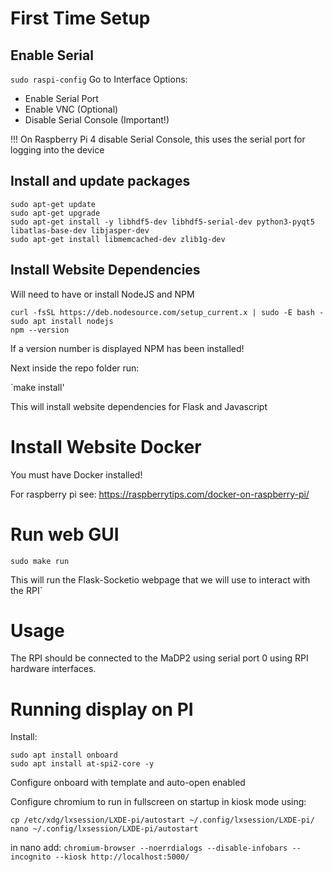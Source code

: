 # First Time Setup

## Enable Serial

`sudo raspi-config`
Go to Interface Options:
- Enable Serial Port
- Enable VNC (Optional)
- Disable Serial Console (Important!)

!!! On Raspberry Pi 4 disable Serial Console, this uses the serial port for logging into the device

## Install and update packages

```
sudo apt-get update
sudo apt-get upgrade
sudo apt-get install -y libhdf5-dev libhdf5-serial-dev python3-pyqt5 libatlas-base-dev libjasper-dev
sudo apt-get install libmemcached-dev zlib1g-dev
```

## Install Website Dependencies

Will need to have or install NodeJS and NPM

```
curl -fsSL https://deb.nodesource.com/setup_current.x | sudo -E bash -
sudo apt install nodejs
npm --version
```
If a version number is displayed NPM has been installed!

Next inside the repo folder run:

`make install'

This will install website dependencies for Flask and Javascript

# Install Website Docker

You must have Docker installed!

For raspberry pi see: https://raspberrytips.com/docker-on-raspberry-pi/

# Run web GUI

`sudo make run`

This will run the Flask-Socketio webpage that we will use to interact with the RPI`

# Usage

The RPI should be connected to the MaDP2 using serial port 0 using RPI hardware interfaces.

# Running display on PI

Install:

```
sudo apt install onboard
sudo apt install at-spi2-core -y
```

Configure onboard with template and auto-open enabled

Configure chromium to run in fullscreen on startup in kiosk mode using:

```
cp /etc/xdg/lxsession/LXDE-pi/autostart ~/.config/lxsession/LXDE-pi/
nano ~/.config/lxsession/LXDE-pi/autostart
```

in nano add:
`chromium-browser --noerrdialogs --disable-infobars --incognito --kiosk http://localhost:5000/`
